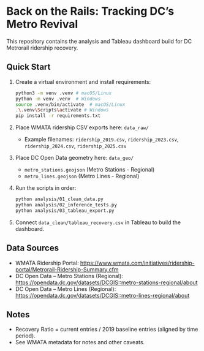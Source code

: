 # Back on the Rails: Tracking DC’s Metro Revival

This repository contains the analysis and Tableau dashboard build for DC Metrorail ridership recovery.

## Quick Start
1. Create a virtual environment and install requirements:
   ```bash
   python3 -m venv .venv # macOS/Linux
   python -m venv .venv  # Windows
   source .venv/bin/activate  # macOS/Linux
   .\.venv\Scripts\activate # Windows
   pip install -r requirements.txt
   ```

2. Place WMATA ridership CSV exports here: `data_raw/`
   - Example filenames: `ridership_2019.csv`, `ridership_2023.csv`, `ridership_2024.csv`, `ridership_2025.csv`

3. Place DC Open Data geometry here: `data_geo/`
   - `metro_stations.geojson` (Metro Stations - Regional)
   - `metro_lines.geojson` (Metro Lines - Regional)

4. Run the scripts in order:
   ```bash
   python analysis/01_clean_data.py
   python analysis/02_inference_tests.py
   python analysis/03_tableau_export.py
   ```

5. Connect `data_clean/tableau_recovery.csv` in Tableau to build the dashboard.

## Data Sources
- WMATA Ridership Portal: https://www.wmata.com/initiatives/ridership-portal/Metrorail-Ridership-Summary.cfm
- DC Open Data – Metro Stations (Regional): https://opendata.dc.gov/datasets/DCGIS::metro-stations-regional/about
- DC Open Data – Metro Lines (Regional): https://opendata.dc.gov/datasets/DCGIS::metro-lines-regional/about

## Notes
- Recovery Ratio = current entries / 2019 baseline entries (aligned by time period).
- See WMATA metadata for notes and other caveats.
